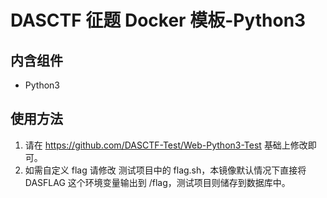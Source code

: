 # DASCTF 征题 Docker 模板-Python3
## 内含组件
- Python3

## 使用方法
1. 请在 https://github.com/DASCTF-Test/Web-Python3-Test  基础上修改即可。
2. 如需自定义 flag 请修改 测试项目中的 flag.sh，本镜像默认情况下直接将 DASFLAG 这个环境变量输出到 /flag，测试项目则储存到数据库中。
